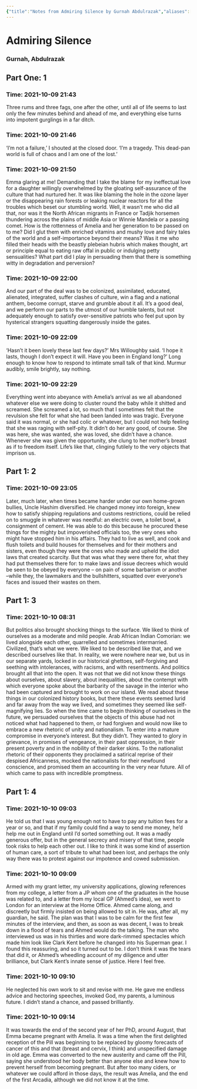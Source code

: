 ```yaml
---
{"title":"Notes from Admiring Silence by Gurnah Abdulrazak","aliases":["Notes from Admiring Silence by Gurnah Abdulrazak"],"updated":"2023-07-10T15:19:14+06:00","created":"2021-10-11T02:41:15+06:00","dg-publish":true,"dg-note-icon":"stone","tags":["novel","reading-notes"],"dg-path":"Reading/Notes and Highlights/Admiring Silence by Gurnah Abdulrazak.md","permalink":"/reading/notes-and-highlights/admiring-silence-by-gurnah-abdulrazak/","dgPassFrontmatter":true,"noteIcon":"stone"}
---
```


# Admiring Silence
### Gurnah, Abdulrazak

## Part One: 1


### Time: 2021-10-09 21:43
Three rums and three fags, one after the other, until all of life seems to last only the few minutes behind and ahead of me, and everything else turns into impotent gurglings in a far ditch.


### Time: 2021-10-09 21:46
‘I’m not a failure,’ I shouted at the closed door. ‘I’m a tragedy. This dead-pan world is full of chaos and I am one of the lost.’


### Time: 2021-10-09 21:50
Emma glaring at me! Demanding that I take the blame for my ineffectual love for a daughter willingly overwhelmed by the gloating self-assurance of the culture that had nurtured her. It was like blaming the hole in the ozone layer or the disappearing rain forests or leaking nuclear reactors for all the troubles which beset our stumbling world. Well, it wasn’t me who did all that, nor was it the North African migrants in France or Tadjik horsemen thundering across the plains of middle Asia or Winnie Mandela or a passing comet. How is the rottenness of Amelia and her generation to be passed on to me? Did I glut them with enriched vitamins and mushy love and fairy tales of the world and a self-importance beyond their means? Was it me who filled their heads with the beastly plebeian hubris which makes thought, art or principle equal to eating raw offal in public or indulging petty sensualities? What part did I play in persuading them that there is something witty in degradation and perversion?


### Time: 2021-10-09 22:00
And our part of the deal was to be colonized, assimilated, educated, alienated, integrated, suffer clashes of culture, win a flag and a national anthem, become corrupt, starve and grumble about it all. It’s a good deal, and we perform our parts to the utmost of our humble talents, but not adequately enough to satisfy over-sensitive patriots who feel put upon by hysterical strangers squatting dangerously inside the gates.


### Time: 2021-10-09 22:09
‘Hasn’t it been lovely these last few days?’ Mrs Willoughby said. ‘I hope it lasts, though I don’t expect it will. Have you been in England long?’ Long enough to know how to respond to intimate small talk of that kind. Murmur audibly, smile brightly, say nothing.


### Time: 2021-10-09 22:29
Everything went into abeyance with Amelia’s arrival as we all abandoned whatever else we were doing to cluster round the baby while it shitted and screamed. She screamed a lot, so much that I sometimes felt that the revulsion she felt for what she had been landed into was tragic. Everyone said it was normal, or she had colic or whatever, but I could not help feeling that she was raging with self-pity. It didn’t do her any good, of course. She was here, she was wanted, she was loved, she didn’t have a chance. Whenever she was given the opportunity, she clung to her mother’s breast as if to freedom itself. Life’s like that, clinging futilely to the very objects that imprison us.


## Part 1: 2


### Time: 2021-10-09 23:05
Later, much later, when times became harder under our own home-grown bullies, Uncle Hashim diversified. He changed money into foreign, knew how to satisfy shipping regulations and customs restrictions, could be relied on to smuggle in whatever was needful: an electric oven, a toilet bowl, a consignment of cement. He was able to do this because he procured these things for the mighty but impoverished officials too, the very ones who might have stopped him in his affairs. They had to live as well, and cook and flush toilets and build houses for themselves and for their mothers and sisters, even though they were the ones who made and upheld the idiot laws that created scarcity. But that was what they were there for, what they had put themselves there for: to make laws and issue decrees which would be seen to be obeyed by everyone – on pain of some barbarism or another –while they, the lawmakers and the bullshitters, squatted over everyone’s faces and issued their wastes on them.


## Part 1: 3


### Time: 2021-10-10 08:31
But politics also brought shocking things to the surface. We liked to think of ourselves as a moderate and mild people. Arab African Indian Comorian: we lived alongside each other, quarrelled and sometimes intermarried. Civilized, that’s what we were. We liked to be described like that, and we described ourselves like that. In reality, we were nowhere near we, but us in our separate yards, locked in our historical ghettoes, self-forgiving and seething with intolerances, with racisms, and with resentments. And politics brought all that into the open. It was not that we did not know these things about ourselves, about slavery, about inequalities, about the contempt with which everyone spoke about the barbarity of the savage in the interior who had been captured and brought to work on our island. We read about these things in our colonized history books, but there these events seemed lurid and far away from the way we lived, and sometimes they seemed like self-magnifying lies. So when the time came to begin thinking of ourselves in the future, we persuaded ourselves that the objects of this abuse had not noticed what had happened to them, or had forgiven and would now like to embrace a new rhetoric of unity and nationalism. To enter into a mature compromise in everyone’s interest. But they didn’t. They wanted to glory in grievance, in promises of vengeance, in their past oppression, in their present poverty and in the nobility of their darker skins. To the nationalist rhetoric of their opponents they proclaimed a satirical reprise of their despised Africanness, mocked the nationalists for their newfound conscience, and promised them an accounting in the very near future. All of which came to pass with incredible promptness.


## Part 1: 4


### Time: 2021-10-10 09:03
He told us that I was young enough not to have to pay any tuition fees for a year or so, and that if my family could find a way to send me money, he’d help me out in England until I’d sorted something out. It was a madly generous offer, but in the general secrecy and misery of that time, people took risks to help each other out. I like to think it was some kind of assertion of human care, a sort of tribute to what had been lost, and perhaps the only way there was to protest against our impotence and cowed submission.


### Time: 2021-10-10 09:09
Armed with my grant letter, my university applications, glowing references from my college, a letter from a JP whom one of the graduates in the house was related to, and a letter from my local GP (Ahmed’s idea), we went to London for an interview at the Home Office. Ahmed came along, and discreetly but firmly insisted on being allowed to sit in. He was, after all, my guardian, he said. The plan was that I was to be calm for the first few minutes of the interview, and then, as soon as was decent, I was to break down in a flood of tears and Ahmed would do the talking. The man who interviewed us was in his thirties and wore dark-rimmed spectacles which made him look like Clark Kent before he changed into his Superman gear. I found this reassuring, and so it turned out to be. I don’t think it was the tears that did it, or Ahmed’s wheedling account of my diligence and utter brilliance, but Clark Kent’s innate sense of justice. Here I feel free.


### Time: 2021-10-10 09:10
He neglected his own work to sit and revise with me. He gave me endless advice and hectoring speeches, invoked God, my parents, a luminous future. I didn’t stand a chance, and passed brilliantly.


### Time: 2021-10-10 09:14
It was towards the end of the second year of her PhD, around August, that Emma became pregnant with Amelia. It was a time when the first delighted reception of the Pill was beginning to be replaced by gloomy forecasts of cancer of this and that (breast and cervix, I think) and unspecified damage in old age. Emma was converted to the new austerity and came off the Pill, saying she understood her body better than anyone else and knew how to prevent herself from becoming pregnant. But after too many ciders, or whatever we could afford in those days, the result was Amelia, and the end of the first Arcadia, although we did not know it at the time.



